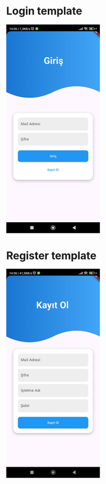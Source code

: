 # Login template
<img src="https://github.com/eyupakky/logintemplate/blob/main/login-register2.jpg" width="250" />

# Register template
<img src="https://github.com/eyupakky/logintemplate/blob/main/login-register.jpg" width="250" />